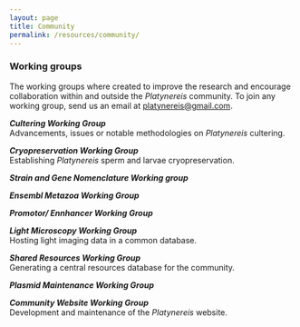 ```yaml
---
layout: page
title: Community
permalink: /resources/community/
---
```


### Working groups

The working groups where created to improve the research and encourage collaboration within and outside the *Platynereis* community. To join any working group, send us an email at platynereis@gmail.com.

***Cultering Working Group*** <br>
Advancements, issues or notable methodologies on *Platynereis* cultering.

***Cryopreservation Working Group*** <br>
Establishing *Platynereis* sperm and larvae cryopreservation.

***Strain and Gene Nomenclature Working group*** <br>

***Ensembl Metazoa Working Group*** <br>

***Promotor/ Ennhancer Working Group*** <br>

***Light Microscopy Working Group*** <br>
Hosting light imaging data in a common database.

***Shared Resources Working Group*** <br>
Generating a central resources database for the community.

***Plasmid Maintenance Working Group*** <br>

***Community Website Working Group*** <br>
Development and maintenance of the *Platynereis* website.


